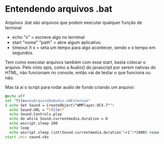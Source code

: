 # Entendendo arquivos .bat

Arquivos .bat são arquivos que podem executar qualquer função de terminal

* echo "x" = escreve algo no terminal
* start "nome" "path" = abre algum aplicativo.
* timeout /t x =  seta um tempo para algo acontecer, sendo x o tempo em segundos.

Tem como executar arquivos também com esse start, basta colocar o arquivo. Pelo visto apis, como a Audio() do javascript por serem nativas do HTML, não funcionam no console, então vai de testar o que funciona ou não.

Mas tá ai o script para rodar audio de fundo criando um arquivo:

~~~bat
@echo off
set "file=seuArquivoDeAudio.eAExtensao"
( echo Set Sound = CreateObject("WMPlayer.OCX.7"^)
  echo Sound.URL = "%file%"
  echo Sound.Controls.play
  echo do while Sound.currentmedia.duration = 0
  echo wscript.sleep 100
  echo loop
  echo wscript.sleep (int(Sound.currentmedia.duration^)+1^)*1000) >sound.vbs
start /min sound.vbs
~~~
